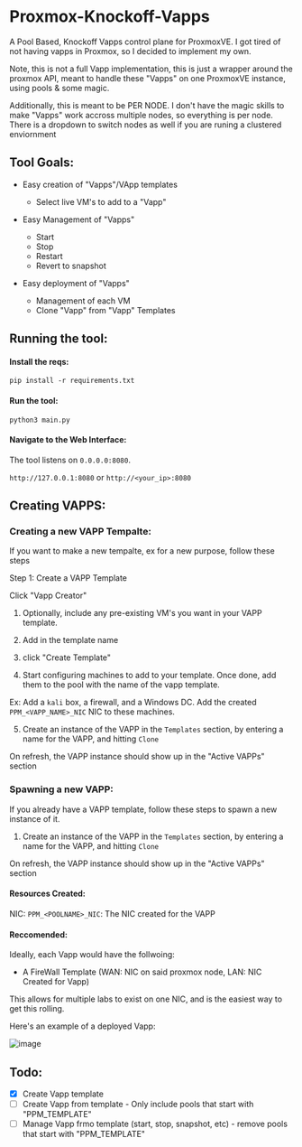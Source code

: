 # Proxmox-Knockoff-Vapps
A Pool Based, Knockoff Vapps control plane for ProxmoxVE. I got tired of not having vapps in Proxmox, so I decided to implement my own. 

Note, this is not a full Vapp implementation, this is just a wrapper around the proxmox API, meant to handle these "Vapps" on one ProxmoxVE instance, using pools & some magic. 

Additionally, this is meant to be PER NODE. I don't have the magic skills to make "Vapps" work accross multiple nodes, so everything is per node. There is a dropdown to switch nodes as well if you are runing a clustered enviornment

## Tool Goals:
 - Easy creation of "Vapps"/VApp templates
    - Select live VM's to add to a "Vapp"

 - Easy Management of "Vapps"
    - Start
    - Stop
    - Restart
    - Revert to snapshot

 - Easy deployment of "Vapps"
    - Management of each VM
    - Clone "Vapp" from "Vapp" Templates


## Running the tool:

#### Install the reqs:
`pip install -r requirements.txt`

#### Run the tool:
`python3 main.py`

#### Navigate to the Web Interface:
The tool listens on `0.0.0.0:8080`. 

`http://127.0.0.1:8080` or `http://<your_ip>:8080`


## Creating VAPPS:

### Creating a new VAPP Tempalte:

If you want to make a new tempalte, ex for a new purpose, follow these steps

Step 1: Create a VAPP Template

Click "Vapp Creator"

1. Optionally, include any pre-existing VM's you want in your VAPP template.

2. Add in the template name

3. click "Create Template" 

4. Start configuring machines to add to your template. Once done, add them to the pool with the name of the vapp template. 

Ex: Add a `kali` box, a firewall, and a Windows DC. Add the created `PPM_<VAPP_NAME>_NIC` NIC to these machines.  

5. Create an instance of the VAPP in the `Templates` section, by entering a name for the VAPP, and hitting `Clone`

On refresh, the VAPP instance should show up in the "Active VAPPs" section


### Spawning a new VAPP:

If you already have a VAPP template, follow these steps to spawn a new instance of it.

1. Create an instance of the VAPP in the `Templates` section, by entering a name for the VAPP, and hitting `Clone`

On refresh, the VAPP instance should show up in the "Active VAPPs" section



#### Resources Created:

NIC: `PPM_<POOLNAME>_NIC`: The NIC created for the VAPP


#### Reccomended:

Ideally, each Vapp would have the follwoing:
 - A FireWall Template (WAN: NIC on said proxmox node, LAN: NIC Created for Vapp)
 
 This allows for multiple labs to exist on one NIC, and is the easiest way to get this rolling. 

Here's an example of a deployed Vapp:

![image](https://github.com/user-attachments/assets/debc45a5-1ef1-473a-9bd0-9e9925ee41bc)

 
## Todo:

- [X] Create Vapp template
- [ ] Create Vapp from template
      - Only include pools that start with "PPM_TEMPLATE"
- [ ] Manage Vapp frmo template (start, stop, snapshot, etc)
      - remove pools that start with "PPM_TEMPLATE"
